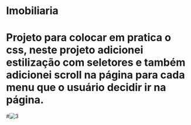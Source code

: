 # Imobiliaria
# Projeto para colocar em pratica o css, neste projeto adicionei estilização com seletores e também adicionei scroll na página para cada menu que o usuário decidir ir na página.
#![3](https://github.com/PauloCAraujo/Imobiliaria/assets/87201963/a0b53388-19b1-41d8-b888-a50083213cac)
